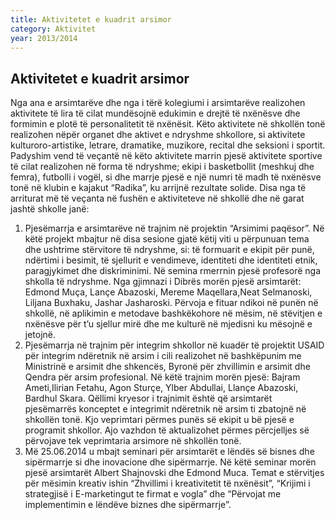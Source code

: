 ```yaml
---
title: Aktivitetet e kuadrit arsimor
category: Aktivitet
year: 2013/2014
---
```


## Aktivitetet e kuadrit arsimor

Nga ana e arsimtarëve dhe nga i tërë kolegiumi i arsimtarëve realizohen
aktivitete të lira të cilat mundësojnë edukimin e drejtë të nxënësve dhe formimin
e plotë të personalitetit të nxënësit. Këto aktivitete në shkollën tonë realizohen
nëpër organet dhe aktivet e ndryshme shkollore, si aktivitete kulturoro-artistike,
letrare, dramatike, muzikore, recital dhe seksioni i sportit.
Padyshim vend të veçantë në këto aktivitete marrin pjesë aktivitete sportive
të cilat realizohen në forma të ndryshme; ekipi i basketbollit (meshkuj dhe femra),
futbolli i vogël, si dhe marrje pjesë e një numri të madh të nxënësve tonë në klubin
e kajakut “Radika”, ku arrijnë rezultate solide.
Disa nga të arriturat më të veçanta në fushën e aktiviteteve në shkollë dhe në
garat jashtë shkolle janë:

1. Pjesëmarrja e arsimtarëve në trajnim në projektin “Arsimimi paqësor”. Në këtë
   projekt mbajtur në disa sesione gjatë këtij viti u përpunuan tema dhe ushtrime
   stërvitore të ndryshme, si: të formuarit e ekipit për punë, ndërtimi i besimit, të
   sjellurit e vendimeve, identiteti dhe identiteti etnik, paragjykimet dhe diskriminimi.
   Në semina rmerrnin pjesë profesorë nga shkolla të ndryshme. Nga gjimnazi i
   Dibrës morën pjesë arsimtarët: Edmond Muça, Lançe Abazoski, Mereme
   Maqellara,Neat Selmanoski, Liljana Buxhaku, Jashar Jasharoski. Përvoja e fituar
   ndikoi në punën në shkollë, në aplikimin e metodave bashkëkohore në mësim, në
   stëvitjen e nxënësve për t’u sjellur mirë dhe me kulturë në mjedisni ku mësojnë e
   jetojnë.
1. Pjesëmarrja në trajnim për integrim shkollor në kuadër të projektit USAID për
   integrim ndëretnik në arsim i cili realizohet në bashkëpunim me Ministrinë e
   arsimit dhe shkencës, Byronë për zhvillimin e arsimit dhe Qendra për arsim
   profesional. Në këtë trajnim morën pjesë: Bajram Ameti,Ilirian Fetahu, Agon
   Sturçe, Ylber Abdullai, Llançe Abazoski, Bardhul Skara. Qëllimi kryesor i trajnimit
   është që arsimtarët pjesëmarrës konceptet e integrimit ndëretnik në arsim ti
   zbatojnë në shkollën tonë. Kjo veprimtari përmes punës së ekipit u bë pjesë e
   programit shkollor. Ajo vazhdon të aktualizohet përmes përcjelljes së përvojave
   tek veprimtaria arsimore në shkollën tonë.
1. Më 25.06.2014 u mbajt seminari për arsimtarët e lëndës së bisnes dhe
   sipërmarrje si dhe inovacione dhe sipërmarrje. Në këtë seminar morën pjesë
   arsimtarët Albert Shajnovski dhe Edmond Muca. Temat e stërvitjes për mësimin
   kreativ ishin “Zhvillimi i kreativitetit të nxënësit”, “Krijimi i strategjisë i E-marketingut te firmat e vogla” dhe “Përvojat me implementimin e lëndëve biznes
   dhe sipërmarrje”.
